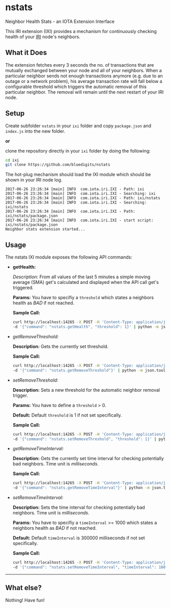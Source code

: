 # nstats
Neighbor Health Stats - an IOTA Extension Interface

This IRI extension (IXI) provides a mechanism for continuously checking health of your [IRI](https://github.com/iotaledger/iri) node's neighbors.

## What it Does
The extension fetches every 3 seconds the no. of transactions that are mutually exchanged between your node and all of your neighbors. When a particular neighbor sends not enough transactions anymore (e.g. due to an outage or a network problem), his average transaction rate will fall below a configurable threshold which triggers the automatic removal of this particular neighbor. The removal will remain until the next restart of your IRI node.

## Setup
Create subfolder `nstats` in your `ixi` folder and copy `package.json` and `index.js` into the new folder.

**or**

clone the repository directly in your `ixi` folder by doing the following:

```bash
cd ixi
git clone https://github.com/bluedigits/nstats
```

The hot-plug mechanism should load the IXI module which should be shown in your IRI node log.

```
2017-06-26 23:26:34 [main] INFO  com.iota.iri.IXI - Path: ixi
2017-06-26 23:26:34 [main] INFO  com.iota.iri.IXI - Searching: ixi
2017-06-26 23:26:34 [main] INFO  com.iota.iri.IXI - Path: ixi/nstats
2017-06-26 23:26:34 [main] INFO  com.iota.iri.IXI - Searching: ixi/nstats
2017-06-26 23:26:34 [main] INFO  com.iota.iri.IXI - Path: ixi/nstats/package.json
2017-06-26 23:26:34 [main] INFO  com.iota.iri.IXI - start script: ixi/nstats/package.json
Neighbor stats extension started...
```

## Usage
The nstats IXI module exposes the following API commands:

*  **getHealth:**

   *Description:* From all values of the last 5 minutes a simple moving average (SMA) get's calculated and displayed when the API call get's triggered.
   
   **Params:** You have to specifiy a `threshold` which states a neighbors health as *BAD* if not reached.
   
   **Sample Call:**

   ```bash
   curl http://localhost:14265 -X POST -H 'Content-Type: application/json' \
   -d '{"command": "nstats.getHealth", "threshold": 1}' | python -m json.tool
   ```

*  *getRemoveThreshold:*

   **Description:** Gets the currently set threshold. 
   
   **Sample Call:**

   ```bash
   curl http://localhost:14265 -X POST -H 'Content-Type: application/json' \
   -d '{"command": "nstats.getRemoveThreshold"}' | python -m json.tool
   ```

*  *setRemoveThreshold:*

   **Description:** Sets a new threshold for the automatic neighbor removal trigger.
   
   **Params:** You have to define a `threshold` > 0.
   
   **Default:** Default `threshold` is 1 if not set specifically.

   **Sample Call:**

   ```bash
   curl http://localhost:14265 -X POST -H 'Content-Type: application/json' \
   -d '{"command": "nstats.setRemoveThreshold", "threshold": 1}' | python -m json.tool
   ```

*  *getRemoveTimeInterval:*

   **Description:** Gets the currently set time interval for checking potentially bad neighbors. Time unit is *milliseconds*.
   
   **Sample Call:**

   ```bash
   curl http://localhost:14265 -X POST -H 'Content-Type: application/json' \
   -d '{"command": "nstats.getRemoveTimeInterval"}' | python -m json.tool
   ```

*  *setRemoveTimeInterval:*

   **Description:** Sets the time interval for checking potentially bad neighbors. Time unit is *milliseconds*.
   
   **Params:** You have to specifiy a `timeInterval` >= 1000 which states a neighbors health as *BAD* if not reached.
   
   **Default:** Default `timeInterval` is 300000 milliseconds if not set specifically.

   **Sample Call:**

   ```bash
   curl http://localhost:14265 -X POST -H 'Content-Type: application/json' \
   -d '{"command": "nstats.setRemoveTimeInterval", "timeInterval": 1000}' | python -m json.tool
   ```

-----

## What else?
Nothing! Have fun!
